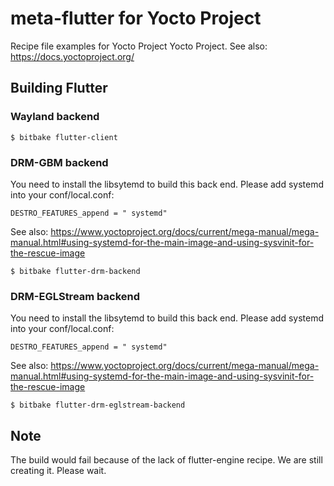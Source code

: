 # meta-flutter for Yocto Project

Recipe file examples for Yocto Project Yocto Project. See also: https://docs.yoctoproject.org/

## Building Flutter

### Wayland backend 
```Shell
$ bitbake flutter-client
```

### DRM-GBM backend
You need to install the libsytemd to build this back end. Please add systemd into your conf/local.conf:    
```
DESTRO_FEATURES_append = " systemd"
```
See also: https://www.yoctoproject.org/docs/current/mega-manual/mega-manual.html#using-systemd-for-the-main-image-and-using-sysvinit-for-the-rescue-image

```Shell
$ bitbake flutter-drm-backend
```

### DRM-EGLStream backend
You need to install the libsytemd to build this back end. Please add systemd into your conf/local.conf:    
```
DESTRO_FEATURES_append = " systemd"
```
See also: https://www.yoctoproject.org/docs/current/mega-manual/mega-manual.html#using-systemd-for-the-main-image-and-using-sysvinit-for-the-rescue-image

```Shell
$ bitbake flutter-drm-eglstream-backend
```

## Note
The build would fail because of the lack of flutter-engine recipe. We are still creating it. Please wait.  
